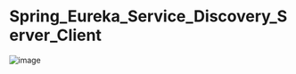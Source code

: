 # Spring_Eureka_Service_Discovery_Server_Client

![image](https://user-images.githubusercontent.com/58724748/200903154-5bbc6586-7e1f-43ad-974a-a0138575e5a3.png)

